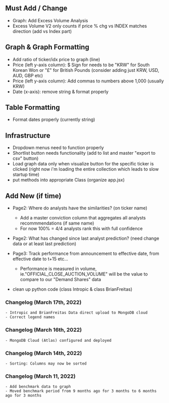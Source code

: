 ## Must Add / Change 
- Graph: Add Excess Volume Analysis
- Excess Volume V2 only counts if price % chg vs INDEX matches direction (add vs Index part)

## Graph & Graph Formatting 
- Add ratio of ticker/idx price to graph (line)
- Price (left y-axis column): $ Sign for needs to be "KRW" for South Korean Won or "£" for British Pounds (consider adding just KRW, USD, AUD, GBP etc)
- Price (left y-axis column): Add commas to numbers above 1,000 (usually KRW)
- Date (x-axis): remove string & format properly


## Table Formatting
- Format dates properly (currently string)

## Infrastructure
- Dropdown menus need to function properly
- Shortlist button needs functionality (add to list and master "export to csv" button) 
- Load graph data only when visualize button for the specific ticker is clicked (right now i'm loading the entire collection which leads to slow startup time)
- put methods into appropriate Class (organize app.jsx)


## Add New (if time)
- Page2: Where do analysts have the similarities? (on ticker name) 
    - Add a master conviction column that aggregates all analysts recommmendations (if same name)
    - For now 100% = 4/4 analysts rank this with full confidence
    
    
- Page2: What has changed since last analyst prediction? (need change data or at least last prediction)
- Page3: Track performance from announcement to effective date, from effective date to t+15 etc...
    - Performance is measured in volume, ie."OFFICIAL_CLOSE_AUCTION_VOLUME" will be the value to compare to our "Demand Shares" data

- clean up python code (class Intropic & class BrianFreitas)


### Changelog (March 17th, 2022)
    - Intropic and BrianFreitas Data direct upload to MongoDB cloud
    - Correct legend names 

### Changelog (March 16th, 2022)
    - MongoDB Cloud (Atlas) configured and deployed

### Changelog (March 14th, 2022) 
    - Sorting: Columns may now be sorted

### Changelog (March 11, 2022)
    - Add benchmark data to graph
    - Moved benchmark period from 9 months ago for 3 months to 6 months ago for 3 months 